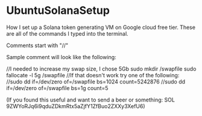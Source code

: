 # UbuntuSolanaSetup
How I set up a Solana token generating VM on Google cloud free tier.  These are all of the commands I typed into the terminal.  

Comments start with "//"

Sample comment will look like the following:

//I needed to increase my swap size, I chose 5Gb
sudo mkdir /swapfile
sudo fallocate -l 5g /swapfile
//If that doesn't work try one of the following:
//sudo dd if=/dev/zero of=/swapfile bs=1024 count=5242876
//sudo dd if=/dev/zero of=/swapfile bs=1g count=5



(If you found this useful and want to send a beer or something: SOL 9ZWYoRJq6i9qduZDkmRtx5aZjfY1ZfBuo2ZXXy3XefU6)
